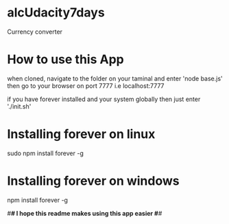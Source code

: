 # alcUdacity7days
Currency converter
# How to use this App
when cloned, navigate to the folder on your taminal and enter 'node base.js'
then go to your browser on port 7777 i.e localhost:7777

if you have forever installed and your system globally then just enter './init.sh'

# Installing forever on linux
sudo npm install forever -g

# Installing forever on windows
npm install forever -g




#********************************************#
I hope this readme makes using this app easier
#********************************************#


